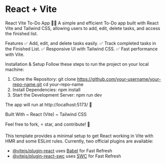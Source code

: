# React + Vite
React Vite To-Do App 📝🚀
A simple and efficient To-Do app built with React Vite and Tailwind CSS, allowing users to add, edit, delete tasks, and access the finished list.

Features
✅ Add, edit, and delete tasks easily.
✅ Track completed tasks in the Finished List.
✅ Responsive UI with Tailwind CSS.
✅ Fast performance with Vite.

Installation & Setup
Follow these steps to run the project on your local machine:
1. Clone the Repository:
   git clone https://github.com/your-username/your-repo-name.git
   cd your-repo-name
2. Install Dependencies:
   npm install
3. Start the Development Server:
   npm run dev

The app will run at http://localhost:5173/ 🚀

Built With
~ React (Vite)
~ Tailwind CSS

Feel free to fork, ⭐ star, and contribute! 🎉

This template provides a minimal setup to get React working in Vite with HMR and some ESLint rules.
Currently, two official plugins are available:
- [@vitejs/plugin-react](https://github.com/vitejs/vite-plugin-react/blob/main/packages/plugin-react/README.md) uses [Babel](https://babeljs.io/) for Fast Refresh
- [@vitejs/plugin-react-swc](https://github.com/vitejs/vite-plugin-react-swc) uses [SWC](https://swc.rs/) for Fast Refresh
